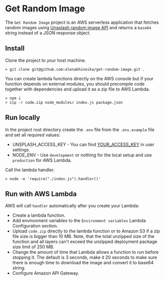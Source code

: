 # Get Random Image

The `Get Random Image` project is an AWS serverless application that fetches random images using [Unsplash random image API](https://unsplash.com/documentation#get-a-random-photo) and returns a `base64` string instead of a JSON response object.

## Install

Clone the project to your host machine.

```
> git clone git@github.com:alenakhineika/get-random-image.git .
```

You can create lambda functions directly on the AWS console but if your function depends on external modules, you should precompile code together with dependencies and upload it as a zip file to AWS Lambda.

```
> npm i
> zip -r code.zip node_modules/ index.js package.json
```

## Run locally

In the project root directory create the `.env` file from the `.env.example` file and set all required values:

- UNSPLASH_ACCESS_KEY - You can find [YOUR_ACCESS_KEY](https://unsplash.com/documentation#authorization) in user settings.
- NODE_ENV - Use `development` or nothing for the local setup and use `production` for AWS Lambda.

Call the lambda handler.

```
> node -e 'require("./index.js").handler()'
```

## Run with AWS Lambda

AWS will call `handler` automatically after you create your Lambda:
- Create a lambda function.
- Add environment variables to the `Environment variables` Lambda Configuration section.
- Upload `code.zip` directly to the lambda function or to Amazon S3 if a zip file size is bigger than 10 MB. Note, that the total unzipped size of the function and all layers can't exceed the unzipped deployment package size limit of 250 MB.
- Change the amount of time that Lambda allows a function to run before stopping it. The default is 3 seconds, make it 20 seconds to make sure there is enough time to download the image and convert it to base64 string.
- Configure Amazon API Gateway.
